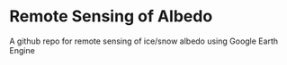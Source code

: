 # Remote Sensing of Albedo
 A github repo for remote sensing of ice/snow albedo using Google Earth Engine
